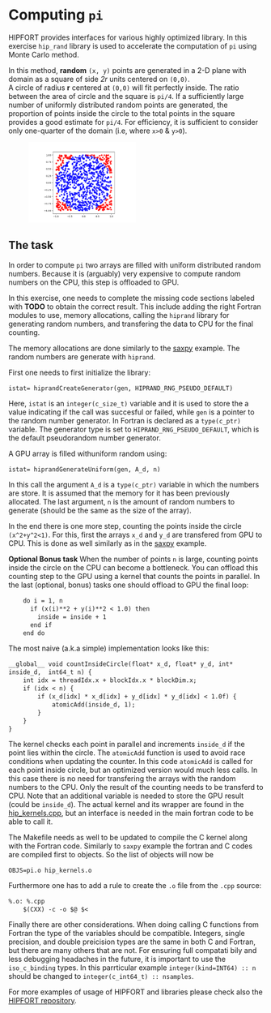 # Computing `pi`

HIPFORT provides interfaces for various highly optimized library. In this exercise `hip_rand` library is used to accelerate the computation of `pi` using Monte Carlo method. 

In this method, **random** `(x, y)` points are generated in a 2-D plane with domain as a square of side *2r* units centered on `(0,0)`.  
A circle of radius **r** centered at `(0,0)` will fit perfectly inside. The ratio between the area of circle and the square is `pi/4`. If a sufficiently large number of uniformly distributed random points are generated, the proportion of points inside the circle to the total points in the square provides a good estimate for `pi/4`. For efficiency, it is sufficient to consider only one-quarter of the domain  (i.e, where  `x>0` & `y>0`).

<figure>
  <img src="img/pi_MC.png" width="50%" alt="Pi Monte Carlo">
  <figcaption> </figcaption>
</figure>


## The task

In order to compute `pi` two arrays are filled with uniform distributed random numbers. Because it is (arguably) very expensive to compute random numbers on the CPU, this step is offloaded to GPU. 

In this exercise, one needs to complete the missing code sections labeled with **TODO** to obtain the correct result. This include adding the right Fortran modules to use, memory allocations, calling the `hiprand` library for generating random numbers, and transfering the data to CPU for the final counting. 

The memory allocations are done similarly to the [saxpy](../saxpy/hip) example. The random numbers are generate with `hiprand`. 

First one needs to first initialize the library:
```
istat= hiprandCreateGenerator(gen, HIPRAND_RNG_PSEUDO_DEFAULT)
```
Here, `istat` is an `integer(c_size_t)` variable and it is used to store the a value indicating if the call was succesful or failed, while `gen` is a pointer to the random number generator. In Fortran is declared as a `type(c_ptr)` variable. The generator type is set to `HIPRAND_RNG_PSEUDO_DEFAULT`, which is the default pseudorandom number generator.

A GPU array is filled withuniform random using:
```
istat= hiprandGenerateUniform(gen, A_d, n)
```
In this call the argument `A_d` is a `type(c_ptr)` variable in which the numbers are store. It is assumed that the memory for it has been previously allocated. The last argument, `n` is the amount of random numbers to generate (should be the same as the size of the array). 

In the end there is one more step, counting the points inside the circle `(x^2+y^2<1)`. For this, first the arrays `x_d` and `y_d` are transfered from GPU to CPU. This is done as well similarly as in  the [saxpy](../saxpy/hip) example.

**Optional Bonus task** When the number of points `n` is large, counting points inside the circle on the CPU can become a bottleneck. You can offload this counting step to the GPU using a kernel that counts the points in parallel. 
In the last (optional, bonus) tasks one should offload to GPU the final loop:
```
    do i = 1, n
      if (x(i)**2 + y(i)**2 < 1.0) then
        inside = inside + 1
      end if
    end do
```
The most naive (a.k.a simple) implementation looks like this:
```
__global__ void countInsideCircle(float* x_d, float* y_d, int* inside_d,  int64_t n) {
    int idx = threadIdx.x + blockIdx.x * blockDim.x;
    if (idx < n) {
        if (x_d[idx] * x_d[idx] + y_d[idx] * y_d[idx] < 1.0f) {
            atomicAdd(inside_d, 1);
        }
    }
}
```
The kernel checks each point in parallel and increments `inside_d` if the point lies within the circle. The `atomicAdd` function is used to avoid race conditions when updating the counter. In this code `atomicAdd` is called for each point inside circle, but an optimized version would much less calls. 
In this case there is no need for transfering the arrays with the random numbers to the CPU. Only the result of the counting needs to be transferd to CPU. 
Note that an additional variable is needed to store the GPU result (could be `inside_d`). The actual kernel and its wrapper are found in the [hip_kernels.cpp](hip_kernels.cpp), but an interface is needed in the main fortran code to be able to call it. 

The Makefile needs as well to be updated to compile the C kernel along with the Fortran code. Similarly to `saxpy` example the fortran and C codes are compiled first to objects. So the list of objects will  now be 
```
OBJS=pi.o hip_kernels.o
```
Furthermore one has to add a rule  to create the `.o` file from the `.cpp` source:
```
%.o: %.cpp
	$(CXX) -c -o $@ $<
```
Finally there are other considerations. When doing calling C functions from Fortran the type of the variables should be compatible. Integers, single precision, and double preicision types are the same in both C and Fortran, but there are many others that are not. For ensuring full compatati bily and less debugging headaches in the future, it is important to use the `iso_c_binding` types. In this parrticular example `integer(kind=INT64) :: n` should be changed to `integer(c_int64_t) :: nsamples`.

For more examples of usage of HIPFORT and libraries please check also the [HIPFORT repository](https://github.com/ROCmSoftwarePlatform/hipfort/tree/develop/test).
